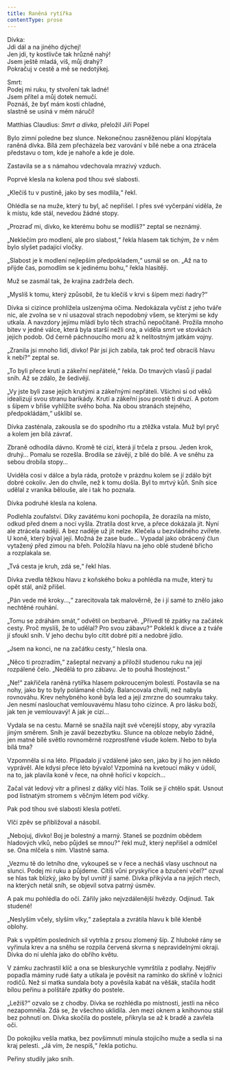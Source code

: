 ```yaml
---
title: Raněná rytířka
contentType: prose
---
```


Dívka:  
Jdi dál a na jiného dýchej!  
Jen jdi, ty kostlivče tak hrůzně nahý!  
Jsem ještě mladá, víš, můj drahý?  
Pokračuj v cestě a mě se nedotýkej.

Smrt:  
Podej mi ruku, ty stvoření tak ladné!  
Jsem přítel a můj dotek nemučí.  
Poznáš, že byť mám kosti chladné,  
slastně se usíná v mém náručí!

Matthias Claudius: _Smrt a dívka_, přeložil Jiří Popel

  

Bylo zimní poledne bez slunce. Nekonečnou zasněženou plání klopýtala raněná dívka. Bílá zem přecházela bez varování v bílé nebe a ona ztrácela představu o tom, kde je nahoře a kde je dole.

Zastavila se a s námahou vdechovala mrazivý vzduch.

Poprvé klesla na kolena pod tíhou své slabosti.

„Klečíš tu v pustině, jako by ses modlila,“ řekl.

Ohlédla se na muže, který tu byl, ač nepřišel. I přes své vyčerpání viděla, že k místu, kde stál, nevedou žádné stopy.

„Prozraď mi, dívko, ke kterému bohu se modlíš?“ zeptal se neznámý.

„Neklečím pro modlení, ale pro slabost,“ řekla hlasem tak tichým, že v něm bylo slyšet padající vločky.

„Slabost je k modlení nejlepším předpokladem,“ usmál se on. „Až na to přijde čas, pomodlím se k jedinému bohu,“ řekla hlasitěji.

Muž se zasmál tak, že krajina zadržela dech.

„Myslíš k tomu, který způsobil, že tu klečíš v krvi s šípem mezi ňadry?“

Dívka si cizince prohlížela uslzenýma očima. Nedokázala vyčíst z jeho tváře nic, ale zvolna se v ní usazoval strach nepodobný všem, se kterými se kdy utkala. A navzdory jejímu mládí bylo těch strachů nepočítaně. Prožila mnoho bitev v jedné válce, která byla starší nežli ona, a viděla smrt ve stovkách jejích podob. Od černě páchnoucího moru až k nelítostným jatkám vojny.

„Zranila jsi mnoho lidí, dívko! Pár jsi jich zabila, tak proč teď obracíš hlavu k nebi?“ zeptal se.

„To byli přece krutí a zákeřní nepřátelé,“ řekla. Do tmavých vlasů jí padal sníh. Až se zdálo, že šedivějí.

„Vy jste byli zase jejich krutými a zákeřnými nepřáteli. Všichni si od věků idealizují svou stranu barikády. Krutí a zákeřní jsou prostě ti druzí. A potom s šípem v břiše vyhlížíte svého boha. Na obou stranách stejného, předpokládám,“ ušklíbl se.

Dívka zasténala, zakousla se do spodního rtu a ztěžka vstala. Muž byl pryč a kolem jen bílá závrať.

Zbraně odhodila dávno. Kromě té cizí, která jí trčela z prsou. Jeden krok, druhý… Pomalu se rozešla. Brodila se závějí, z bílé do bílé. A ve sněhu za sebou drobila stopy…

Uviděla cosi v dálce a byla ráda, protože v prázdnu kolem se jí zdálo být dobré cokoliv. Jen do chvíle, než k tomu došla. Byl to mrtvý kůň. Sníh sice udělal z vraníka bělouše, ale i tak ho poznala.

Dívka podruhé klesla na kolena.

Podlehla zoufalství. Díky zavátému koni pochopila, že dorazila na místo, odkud před dnem a nocí vyšla. Ztratila dost krve, a přece dokázala jít. Nyní ale ztrácela naději. A bez naděje už jít nelze. Klečela u bezvládného zvířete. U koně, který býval její. Možná že zase bude… Vypadal jako obrácený člun vytažený před zimou na břeh. Položila hlavu na jeho oblé studené břicho a rozplakala se.

„Tvá cesta je kruh, zdá se,“ řekl hlas.

Dívka zvedla těžkou hlavu z koňského boku a pohlédla na muže, který tu opět stál, aniž přišel.

„Pán vede mé kroky…,“ zarecitovala tak malověrně, že i jí samé to znělo jako nechtěné rouhání.

„Tomu se zdráhám smát,“ odvětil on bezbarvě. „Přivedl tě zpátky na začátek cesty. Proč myslíš, že to udělal? Pro svou zábavu?“ Poklekl k dívce a z tváře jí sfoukl sníh. V jeho dechu bylo cítit dobré pití a nedobré jídlo.

„Jsem na konci, ne na začátku cesty,“ hlesla ona.

„Něco ti prozradím,“ zašeptal nezvaný a přiložil studenou ruku na její rozpálené čelo. „Nedělá to pro zábavu. Je to pouhá lhostejnost.“

„Ne!“ zakřičela raněná rytířka hlasem pokrouceným bolestí. Postavila se na nohy, jako by to byly polámané chůdy. Balancovala chvíli, než nabyla rovnováhu. Krev nehybného koně byla led a její zmrzne do soumraku taky. Jen nesmí naslouchat vemlouvavému hlasu toho cizince. A pro lásku boží, jak ten je vemlouvavý! A jak je cizí…

Vydala se na cestu. Marně se snažila najít své včerejší stopy, aby vyrazila jiným směrem. Sníh je zavál bezezbytku. Slunce na obloze nebylo žádné, jen matné bílé světlo rovnoměrně rozprostřené všude kolem. Nebo to byla bílá tma?

Vzpomněla si na léto. Připadalo jí vzdálené jako sen, jako by jí ho jen někdo vyprávěl. Ale kdysi přece léto bývalo! Vzpomíná na kvetoucí máky v údolí, na to, jak plavila koně v řece, na ohně hořící v kopcích…

Začal vát ledový vítr a přinesl z dálky vlčí hlas. Tolik se jí chtělo spát. Usnout pod listnatým stromem s věčným létem pod víčky.

Pak pod tíhou své slabosti klesla potřetí.

Vlčí zpěv se přibližoval a násobil.

„Nebojuj, dívko! Boj je bolestný a marný. Staneš se pozdním obědem hladových vlků, nebo půjdeš se mnou?“ řekl muž, který nepřišel a odmlčel se. Ona mlčela s ním. Vlastně sama.

„Vezmu tě do letního dne, vykoupeš se v řece a necháš vlasy uschnout na slunci. Podej mi ruku a půjdeme. Cítíš vůni pryskyřice a bzučení včel?“ ozval se hlas tak blízký, jako by byl uvnitř jí samé. Dívka přikývla a na jejích rtech, na kterých netál sníh, se objevil sotva patrný úsměv.

A pak mu pohlédla do očí. Zářily jako nejvzdálenější hvězdy. Odjinud. Tak studené!

„Neslyším včely, slyším vlky,“ zašeptala a zvrátila hlavu k bílé klenbě oblohy.

Pak s vypětím posledních sil vytrhla z prsou zlomený šíp. Z hluboké rány se vyřinula krev a na sněhu se rozpila červená skvrna s nepravidelnými okraji. Dívka do ní ulehla jako do obřího květu.

V zámku zachrastil klíč a ona se bleskurychle vymrštila z podlahy. Nejdřív popadla máminy rudé šaty a utíkala je pověsit na ramínko do skříně v ložnici rodičů. Než si matka sundala boty a pověsila kabát na věšák, stačila hodit bílou peřinu a polštáře zpátky do postele.

„Ležíš?“ ozvalo se z chodby. Dívka se rozhlédla po místnosti, jestli na něco nezapomněla. Zdá se, že všechno uklidila. Jen mezi oknem a knihovnou stál bez pohnutí on. Dívka skočila do postele, přikryla se až k bradě a zavřela oči.

Do pokojíku vešla matka, bez povšimnutí minula stojícího muže a sedla si na kraj pelesti. „Já vím, že nespíš,“ řekla potichu.

Peřiny studily jako sníh.
